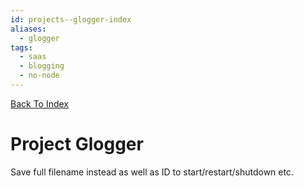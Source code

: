 ```yaml
---
id: projects--glogger-index
aliases:
  - glogger
tags:
  - saas
  - blogging
  - no-node
---
```


[Back To Index](../index.md)

# Project Glogger

Save full filename instead as well as ID to start/restart/shutdown etc.
